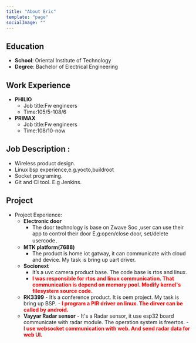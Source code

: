 ```yaml
---
title: "About Eric"
template: "page"
socialImage: ""
---
```



## Education

- **School**: Oriental Institute of Technology
- **Degree**: Bachelor of  Electrical Engineering


## Work Experience

- **PHILIO**
    - Job title:Fw engineers
    - Time:105/5-108/6
- **PRIMAX**
    - Job title:Fw engineers
    - Time:108/10-now

## Job Description :
- Wireless product design.
- Linux bsp experience,e.g.yocto,buildroot
- Socket programing.
- Git and CI tool. E.g Jenkins.

## Project


- Project Experience:
	-	**Electronic door**
        - The door technology is base on Zwave Soc ,user can use their app to control their door
E.g:open/close door, set/delete usercode．
	-	**MTK platform(7688)**
        - The product is home iot gatway, it can communicate with cloud and device.
My task is bring up  uart driver.
	-	**Socionext**
        - It’s a uvc camera product base.
The code base is rtos and linux.
        - 	**<font color=#FF0000>I was responsible for rtos and linux communication.
          That communication is depend on memory pool.
          Modify kernel's filesystem source code.
          </font>**
    -    **RK3399**
        - It’s a conference product. It is oem project. My task is bring up BSP.
        -  **<font color=#FF0000>I program a PIR driver on linux.
          The dirver can be called by android.</font>**
    -    **Vayyar Radar sensor**
        - It's a Radar sensor, it use esp32 board communicate with radar module.
The operation system  is freertos.
        - **<font color=#FF0000> I use websocket communication with web. And send radar
        data for web UI.</font>**


